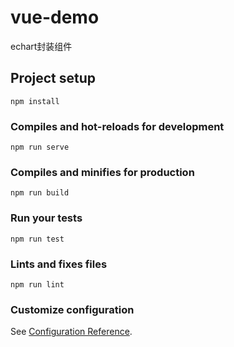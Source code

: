 <!--
 * @Description: 
 * @Autor: tianzhen
 * @Date: 2021-05-22 11:08:08
 * @LastEditors: Set Name
 * @LastEditTime: 2021-08-13 16:56:56
-->
# vue-demo
echart封装组件
## Project setup
```
npm install
```

### Compiles and hot-reloads for development
```
npm run serve
```

### Compiles and minifies for production
```
npm run build
```

### Run your tests
```
npm run test
```

### Lints and fixes files
```
npm run lint
```

### Customize configuration
See [Configuration Reference](https://cli.vuejs.org/config/).
